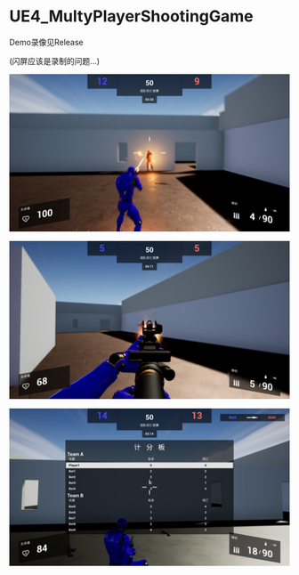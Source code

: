 # UE4_MultyPlayerShootingGame

Demo录像见Release

(闪屏应该是录制的问题...)

![image](https://github.com/Erf97/UE4_MultiPlayerShootingGame/blob/main/Screenshots/s3.png)

![image](https://github.com/Erf97/UE4_MultiPlayerShootingGame/blob/main/Screenshots/s2.png)

![image](https://github.com/Erf97/UE4_MultiPlayerShootingGame/blob/main/Screenshots/s1.png)
